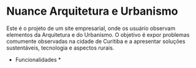 # Nuance Arquitetura e Urbanismo
Este é o projeto de um site empresarial, onde os usuário observam elementos da Arquitetura e do Urbanismo. O objetivo é expor problemas comumente observadas na cidade de Curitiba e a apresentar soluções sustentáveis, tecnologia e aspectos rurais.
* Funcionalidades *
